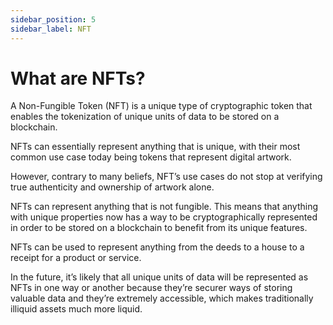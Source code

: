 ```yaml
---
sidebar_position: 5
sidebar_label: NFT
---
```


# What are NFTs?

A Non-Fungible Token (NFT) is a unique type of cryptographic token that enables the tokenization of unique units of data to be stored on a blockchain.

NFTs can essentially represent anything that is unique, with their most common use case today being tokens that represent digital artwork.

However, contrary to many beliefs, NFT’s use cases do not stop at verifying true authenticity and ownership of artwork alone.

NFTs can represent anything that is not fungible. This means that anything with unique properties now has a way to be cryptographically represented in order to be stored on a blockchain to benefit from its unique features.

NFTs can be used to represent anything from the deeds to a house to a receipt for a product or service.

In the future, it’s likely that all unique units of data will be represented as NFTs in one way or another because they’re securer ways of storing valuable data and they’re extremely accessible, which makes traditionally illiquid assets much more liquid.
